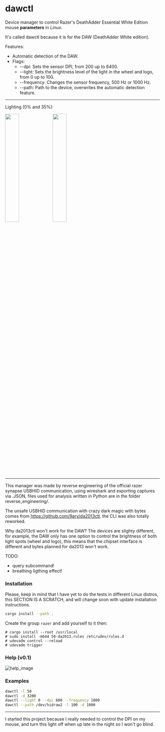 # dawctl
Device manager to control Razer's DeathAdder Essential White Edition mouse **parameters** in _Linux_.

It's called dawctl because it is for the DAW (DeathAdder White edition).

Features:
- Automatic detection of the DAW.
- Flags:
  - --dpi: Sets the sensor DPI, from 200 up to 6400.
  - --light: Sets the brightness level of the light in the wheel and logo, from 0 up to 100.
  - --frequency: Changes the sensor frequency, 500 Hz or 1000 Hz.
  - --path: Path to the device, overwrites the automatic detection feature.

---

Lighting (0% and 35%):
<p float="left">
  <img src="https://user-images.githubusercontent.com/38900226/91668112-36221a80-eae0-11ea-8598-c03c9168812c.png" width="30%" />
  <img src="https://user-images.githubusercontent.com/38900226/91668105-27d3fe80-eae0-11ea-8bae-2cceb886cf92.png" width="30%" />
</p>

---

This manager was made by reverse engineering of the official razer synapse USBHID communication, using wireshark and exporting captures via .JSON, files used for analysis written in Python are in the folder reverse\_engineering/.


The unsafe USBHID communication with crazy dark magic with bytes comes from https://github.com/9ary/da2013ctl, the CLI was also totally reworked.

Why da2013ctl won't work for the DAW? The devices are slighty different, for example, the DAW only has one option to control the brightness of both light spots (wheel and logo), this means that the chipset interface is different and bytes planned for da2013 won't work.

TODO:
- query subcommand!
- breathing ligthing effect!

### Installation
Please, keep in mind that I have yet to do the tests in different Linux distros, this SECTION IS A SCRATCH, and will change soon with update installation instructions.

```sh
cargo install --path .
```

Create the group `razer` and add yourself to it then:
```
# cargo install --root /usr/local
# sudo install -m644 50-da2013.rules /etc/udev/rules.d
# udevadm control --reload
# udevadm trigger
```

### Help (v0.1)
![help_image](https://user-images.githubusercontent.com/38900226/91664272-72e01880-eac4-11ea-8a41-8f03c463c520.png)

### Examples
```sh
dawctl -l 50
dawctl -d 3200
dawctl --light 0 --dpi 600 --frequency 1000
dawctl --path /dev/hidraw2 -l 100 -d 1000
```

---

I started this project because I really needed to control the DPI on my mouse, and turn this light off when up late in the night so I won't go blind.
